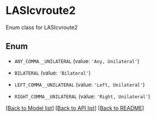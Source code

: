 # LASIcvroute2

Enum class for LASIcvroute2

## Enum

* `ANY_COMMA__UNILATERAL` (value: `'Any, Unilateral'`)

* `BILATERAL` (value: `'Bilateral'`)

* `LEFT_COMMA__UNILATERAL` (value: `'Left, Unilateral'`)

* `RIGHT_COMMA__UNILATERAL` (value: `'Right, Unilateral'`)

[[Back to Model list]](../README.md#documentation-for-models) [[Back to API list]](../README.md#documentation-for-api-endpoints) [[Back to README]](../README.md)


